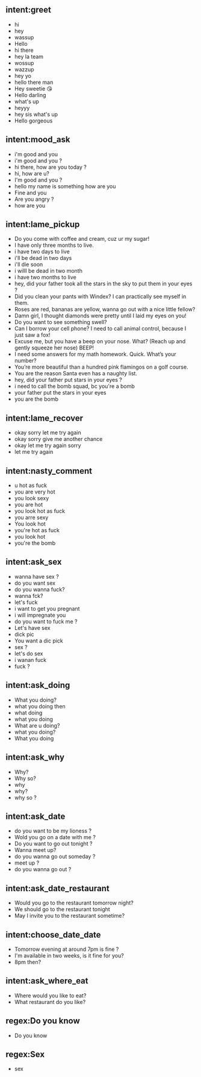 ## intent:greet
- hi
- hey
- wassup
- Hello
- hi there
- hey la team
- wossup
- wazzup
- hey yo
- hello there man
- Hey sweetie 😘
- Hello darling
- what's up
- heyyy
- hey sis what's up
- Hello gorgeous

## intent:mood_ask
- i'm good and you
- i'm good and you ?
- hi there, how are you today ?
- hi, how are u?
- I'm good and you ?
- hello my name is something how are you
- Fine and you
- Are you angry ?
- how are you

## intent:lame_pickup
- Do you come with coffee and cream, cuz ur my sugar!
- I have only three months to live.
- i have two days to live
- i'll be dead in two days
- i'll die soon
- i willl be dead in two month
- i have two months to live
- hey, did your father took all the stars in the sky to put them in your eyes ?
- Did you clean your pants with Windex? I can practically see myself in them.
- Roses are red, bananas are yellow, wanna go out with a nice little fellow?
- Damn girl, I thought diamonds were pretty until I laid my eyes on you!
- Do you want to see something swell?
- Can I borrow your cell phone? I need to call animal control, because I just saw a fox!
- Excuse me, but you have a beep on your nose. What? (Reach up and gently squeeze her nose) BEEP!
- I need some answers for my math homework. Quick. What’s your number?
- You’re more beautiful than a hundred pink flamingos on a golf course.
- You are the reason Santa even has a naughty list.
- hey, did your father put stars in your eyes ?
- i need to call the bomb squad, bc you're a bomb
- your father put the stars in your eyes
- you are the bomb

## intent:lame_recover
- okay sorry let me try again
- okay sorry give me another chance
- okay let me try again sorry
- let me try again

## intent:nasty_comment
- u hot as fuck
- you are very hot
- you look sexy
- you are hot
- you look hot as fuck
- you arre sexy
- You look hot
- you're hot as fuck
- you look hot
- you're the bomb

## intent:ask_sex
- wanna have sex ?
- do you want sex
- do you wanna fuck?
- wanna fck?
- let's fuck
- i want to get you pregnant
- i will impregnate you
- do you want to fuck me ?
- Let's have sex
- dick pic
- You want a dic pick
- sex ?
- let's do sex
- i wanan fuck
- fuck ?

## intent:ask_doing
- What you doing?
- what you doing then
- what doing
- what you doing
- What are u doing?
- what you doing?
- What you doing

## intent:ask_why
- Why?
- Why so?
- why
- why?
- why so ?

## intent:ask_date
- do you want to be my lioness ?
- Wold you go on a date with me ?
- Do you want to go out tonight ?
- Wanna meet up?
- do you wanna go out someday ?
- meet up ?
- do you wanna go out ?

## intent:ask_date_restaurant
- Would you go to the restaurant tomorrow night?
- We should go to the restaurant tonight
- May I invite you to the restaurant sometime?

## intent:choose_date_date
- Tomorrow evening at around 7pm is fine ?
- I'm available in two weeks, is it fine for you?
- 8pm then?

## intent:ask_where_eat
- Where would you like to eat?
- What restaurant do you like?

## regex:Do you know
- Do you know

## regex:Sex
- sex
